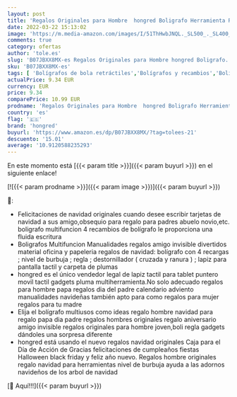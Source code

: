 ```yaml
---
layout: post
title: 'Regalos Originales para Hombre  hongred Boligrafo Herramienta Regalos Hombre Mujer Regalos Hombre Navidad Regalo para Profesora Boli Multiusos Dia del Padre Regalos San Valentin Hombre'
date: 2022-03-22 15:13:02
image: 'https://m.media-amazon.com/images/I/51ThHwbJNQL._SL500_._SL400_.jpg'
comments: true
category: ofertas
author: 'tole.es'
slug: 'B07JBXX8MX-es Regalos Originales para Hombre hongred Boligrafo...'
sku: 'B07JBXX8MX-es'
tags: [ 'Bolígrafos de bola retráctiles','Bolígrafos y recambios','Bolígrafos, lápices y útiles de escritura','Oficina y papelería','hongred','navidad', ]
actualPrice: 9.34 EUR
currency: EUR
price: 9.34
comparePrice: 10.99 EUR
prodname: 'Regalos Originales para Hombre  hongred Boligrafo Herramienta Regalos Hombre Mujer Regalos Hombre Navidad Regalo para Profesora Boli Multiusos Dia del Padre Regalos San Valentin Hombre'
country: 'es'
flag: '🇪🇸'
brand: 'hongred'
buyurl: 'https://www.amazon.es/dp/B07JBXX8MX/?tag=tolees-21'
descuento: '15.01'
average: '10.9120588235293'
---
```


En este momento está [{{< param title >}}]({{< param buyurl >}}) en el siguiente enlace!

[![{{< param prodname >}}]({{< param image >}})]({{< param buyurl >}})

🔎:

- Felicitaciones de navidad originales cuando desee escribir tarjetas de navidad a sus amigo,obsequio para regalo para padres abuelo novio,etc. boligrafo multifuncion 4 recambios de bolígrafo le proporciona una fluida escritura
- Boligrafos Multifuncion Manualidades regalos amigo invisible divertidos material oficina y papeleria regalos de navidad: bolígrafo con 4 recargas ; nivel de burbuja ; regla ; destornillador ( cruzada y ranura ) ; lapiz para pantalla tactil y carpeta de plumas
- hongred es el único vendedor legal de lapiz tactil para tablet puntero movil tactil gadgets pluma multiherramienta.No solo adecuado regalos para hombre papa regalos dia del padre calendario adviento manualidades navideñas también apto para como regalos para mujer regalos para tu madre
- Elija el bolígrafo multiusos como ideas regalo hombre navidad para regalo papa dia padre regalos hombres originales regalo aniversario amigo invisible regalos originales para hombre joven,boli regla gadgets dándoles una sorpresa diferente
- hongred está usando el nuevo regalos navidad originales Caja para el Día de Acción de Gracias felicitaciones de cumpleaños fiestas Halloween black friday y feliz año nuevo. Regalos hombre originales regalo navidad para herramientas nivel de burbuja ayuda a las adornos navideños de los arbol de navidad

[🛒 Aquí!!!]({{< param buyurl >}})
